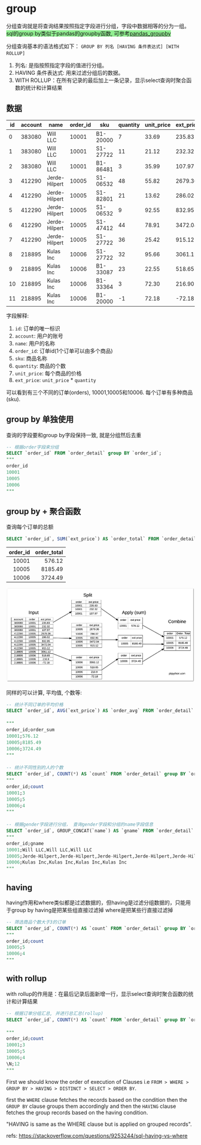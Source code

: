 # group


分组查询就是将查询结果按照指定字段进行分组，字段中数据相等的分为一组。
<font style="background: lightgreen">sql的group by类似于pandas的groupby函数, 可参考[pandas_groupby](/pandas_groupby/)</font>


分组查询基本的语法格式如下：
`GROUP BY 列名 [HAVING 条件表达式] [WITH ROLLUP]`

1. 列名: 是指按照指定字段的值进行分组。
2. HAVING 条件表达式: 用来过滤分组后的数据。
3. WITH ROLLUP：在所有记录的最后加上一条记录，显示select查询时聚合函数的统计和计算结果


## 数据
id|account|name|order_id|sku|quantity|unit_price|ext_price
--|--|--|--|--|--|--|--
0|383080|Will LLC|10001|B1-20000|7|33.69|235.83
1|383080|Will LLC|10001|S1-27722|11|21.12|232.32
2|383080|Will LLC|10001|B1-86481|3|35.99|107.97
3|412290|Jerde-Hilpert|10005|S1-06532|48|55.82|2679.36
4|412290|Jerde-Hilpert|10005|S1-82801|21|13.62|286.02
5|412290|Jerde-Hilpert|10005|S1-06532|9|92.55|832.95
6|412290|Jerde-Hilpert|10005|S1-47412|44|78.91|3472.04
7|412290|Jerde-Hilpert|10005|S1-27722|36|25.42|915.12
8|218895|Kulas Inc|10006|S1-27722|32|95.66|3061.12
9|218895|Kulas Inc|10006|B1-33087|23|22.55|518.65
10|218895|Kulas Inc|10006|B1-33364|3|72.30|216.90
11|218895|Kulas Inc|10006|B1-20000|-1|72.18|-72.18

字段解释:
1. `id`: 订单的唯一标识
2. `account`: 用户的账号
3. `name`: 用户的名称
4. `order_id`: 订单id(1个订单可以由多个商品)
5. `sku`: 商品名称
6. `quantity`: 商品的个数
7. `unit_price`: 每个商品的价格
8. `ext_price`: `unit_price` * `quantity`

可以看到有三个不同的订单(orders), 10001,10005和10006. 每个订单有多种商品(sku).

## group by 单独使用
查询的字段要和group by字段保持一致, 就是分组然后去重
```sql
-- 根据order字段来分组
SELECT `order_id` FROM `order_detail` group BY `order_id`;
"""
order_id
10001
10005
10006
"""
```

## group by + 聚合函数

查询每个订单的总额
```sql
SELECT `order_id`, SUM(`ext_price`) AS `order_total` FROM `order_detail` group BY `order_id`;
```

| order_id | order_total | 
| ---: | ---: | 
| 10001 | 576.12 | 
| 10005 | 8185.49 | 
| 10006 | 3724.49 | 

![](./sql_group/2.png)

同样的可以计算, 平均值, 个数等:

```sql
-- 统计不同订单的平均价格
SELECT `order_id`, AVG(`ext_price`) AS `order_avg` FROM `order_detail` group BY `order_id`;

"""
order_id;order_sum
10001;576.12
10005;8185.49
10006;3724.49
"""

-- 统计不同性别的人的个数
SELECT `order_id`, COUNT(*) AS `count` FROM `order_detail` group BY `order_id`;
"""
order_id;count
10001;3
10005;5
10006;4
"""

-- 根据gender字段进行分组， 查询gender字段和分组的name字段信息
SELECT `order_id`, GROUP_CONCAT(`name`) AS `gname` FROM `order_detail` group BY `order_id`;
"""
order_id;gname
10001;Will LLC,Will LLC,Will LLC
10005;Jerde-Hilpert,Jerde-Hilpert,Jerde-Hilpert,Jerde-Hilpert,Jerde-Hilpert
10006;Kulas Inc,Kulas Inc,Kulas Inc,Kulas Inc
"""
```


## having
having作用和where类似都是过滤数据的，但having是过滤分组数据的，只能用于group by
having是把某些组直接过滤掉
where是把某些行直接过滤掉
```sql
-- 筛选商品个数大于3的订单
SELECT `order_id`, COUNT(*) AS `count` FROM `order_detail` group BY `order_id` HAVING `count` > 3;
"""
order_id;count
10005;5
10006;4
"""
```


## with rollup
with rollup的作用是：在最后记录后面新增一行，显示select查询时聚合函数的统计和计算结果
```sql
-- 根据订单分组汇总, 并进行总汇总(rollup)
SELECT `order_id`, COUNT(*) AS `count` FROM `order_detail` group BY `order_id` with rollup;

"""
order_id;count
10001;3
10005;5
10006;4
\N;12
"""
```




First we should know the order of execution of Clauses i.e `FROM > WHERE > GROUP BY > HAVING > DISTINCT > SELECT > ORDER BY`. 


first the `WHERE` clause fetches the records based on the condition then the `GROUP BY` clause groups them accordingly and then the `HAVING` clause fetches the group records based on the having condition.

"HAVING is same as the WHERE clause but is applied on grouped records".





refs:
https://stackoverflow.com/questions/9253244/sql-having-vs-where
